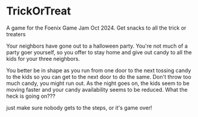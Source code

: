 # TrickOrTreat
A game for the Foenix Game Jam Oct 2024. Get snacks to all the trick or treaters

Your neighbors have gone out to a halloween party. You're not much of a party goer yourself, so you offer to stay home and give out candy to all the kids for your three neighbors.

You better be in shape as you run from one door to the next tossing candy to the kids so you can get to the next door to do the same. Don't throw too much candy, you might run out.
As the night goes on, the kids seem to be moving faster and your candy availability seems to be reduced. What the heck is going on???

just make sure nobody gets to the steps, or it's game over!

